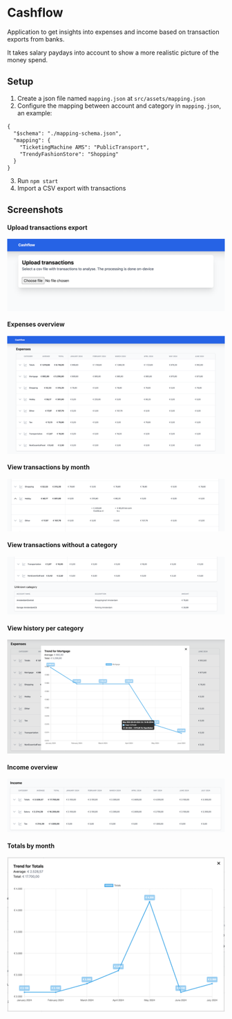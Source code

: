 # Cashflow

Application to get insights into expenses and income based on transaction exports from banks.

It takes salary paydays into account to show a more realistic picture of the money spend.

## Setup
1. Create a json file named `mapping.json` at `src/assets/mapping.json`
2. Configure the mapping between account and category in `mapping.json`, an example:
```
{
  "$schema": "./mapping-schema.json",
  "mapping": {
    "TicketingMachine AMS": "PublicTransport",
    "TrendyFashionStore": "Shopping"
  }
}
```
3. Run `npm start`
4. Import a CSV export with transactions

## Screenshots

#### Upload transactions export
![Transactions upload](./docs/import.png)

#### Expenses overview
![Expenses Overview](./docs/expenses_overview.png)

#### View transactions by month
![Category details](./docs/category_details.png)

#### View transactions without a category
![Unknown category](./docs/unknown_category.png)

#### View history per category
![Track history expenses](./docs/track_history_expenses.png)

#### Income overview
![Income overview](./docs/income.png)

#### Totals by month
![Totals](./docs/totals.png)
